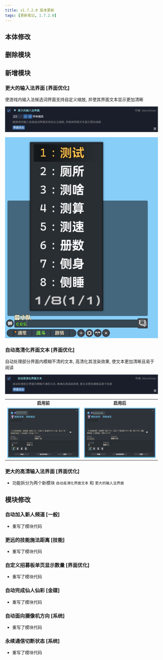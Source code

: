 ```yaml
---
title: v1.7.2.0 版本更新
tags: [更新笔记, 1.7.2.0]
---
```


## 本体修改

## 删除模块

## 新增模块

### 更大的输入法界面 [界面优化]

使游戏内输入法候选词界面支持自定义缩放, 并使其界面文本显示更加清晰

![LargerIME](/assets/Changelog/1.7.2.0/LargerIME.png)

![LargerIME-UI](/assets/Changelog/1.7.2.0/LargerIME-UI.png)

### 自动高清化界面文本 [界面优化]

自动处理部分界面内模糊不清的文本, 高清化其渲染效果, 使文本更加清晰且易于阅读

![AutoSharpenInterfaceText](/assets/Changelog/1.7.2.0/AutoSharpenInterfaceText.png)

<table>
  <tr>
    <td align="center"><b>启用前</b></td>
    <td align="center"><b>启用后</b></td>
  </tr>
  <tr>
    <td><img src="/assets/Changelog/1.7.2.0/AutoSharpenInterfaceText-Before.png" alt="AutoSharpenInterfaceText-Before"></td>
    <td><img src="/assets/Changelog/1.7.2.0/AutoSharpenInterfaceText-After.png" alt="AutoSharpenInterfaceText-After"></td>
  </tr>
</table>

### 更大的高清输入法界面  [界面优化]

- 功能拆分为两个新模块 `自动高清化界面文本` 和 `更大的输入法界面`

## 模块修改

### 自动加入新人频道 [一般]

- 重写了模块代码

### 更远的技能施法距离 [技能]

- 重写了模块代码

### 自定义招募板单页显示数量 [界面优化]

- 重写了模块代码

### 自动完成仙人仙彩 [金碟]

- 重写了模块代码

### 自动面向摄像机方向 [系统]

- 重写了模块代码

### 永续通信切断状态 [系统]

- 重写了模块代码